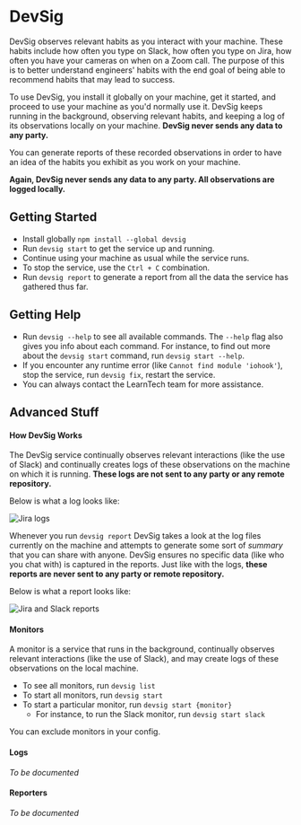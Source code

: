 # DevSig
DevSig observes relevant habits as you interact with your machine. These habits include
how often you type on Slack, how often you type on Jira, how often you have your cameras on when on a Zoom call.
The purpose of this is to better understand engineers' habits with the end goal of being able to recommend
habits that may lead to success.

To use DevSig, you install it globally on your machine, get it started, and proceed to use your machine as you'd normally
use it. DevSig keeps running in the background, observing relevant habits, and keeping a log of its observations
locally on your machine. **DevSig never sends any data to any party.**

You can generate reports of these recorded observations in order to have an idea of the habits you exhibit
as you work on your machine.

**Again, DevSig never sends any data to any party. All observations are logged locally.**

## Getting Started
- Install globally `npm install --global devsig`
- Run `devsig start` to get the service up and running.
- Continue using your machine as usual while the service runs.
- To stop the service, use the `Ctrl + C` combination.
- Run `devsig report` to generate a report from all the data the service has gathered thus far.

## Getting Help
- Run `devsig --help` to see all available commands. The `--help` flag also gives you info about each command. For instance, to find out more about the `devsig start` command, run `devsig start --help`.
- If you encounter any runtime error (like `Cannot find module 'iohook'`), stop the service, run `devsig fix`, restart the service.
- You can always contact the LearnTech team for more assistance.

## Advanced Stuff

#### How DevSig Works
The DevSig service continually observes relevant interactions (like the use of Slack) and continually creates logs of these observations on the machine on which it is running. **These logs are not sent to any party or any remote repository.**

Below is what a log looks like:

![Jira logs](https://user-images.githubusercontent.com/6097630/64611794-276fbe80-d3ca-11e9-927f-18063abb5c4e.png)

Whenever you run `devsig report` DevSig takes a look at the log files currently on the machine and attempts to generate some sort of *summary* that you can share with anyone. DevSig ensures no specific data (like who you chat with) is captured in the reports. Just like with the logs, **these reports are never sent to any party or remote repository.**

Below is what a report looks like:

![Jira and Slack reports](https://user-images.githubusercontent.com/6097630/64611640-d95abb00-d3c9-11e9-974f-0c3c1fc0cda1.png)

#### Monitors
A monitor is a service that runs in the background, continually observes relevant interactions (like the use of Slack), and may create logs of these observations on the local machine.

- To see all monitors, run `devsig list`
- To start all monitors, run `devsig start`
- To start a particular monitor, run `devsig start {monitor}`
    - For instance, to run the Slack monitor, run `devsig start slack`

You can exclude monitors in your config.

#### Logs
*To be documented*

#### Reporters
*To be documented*

